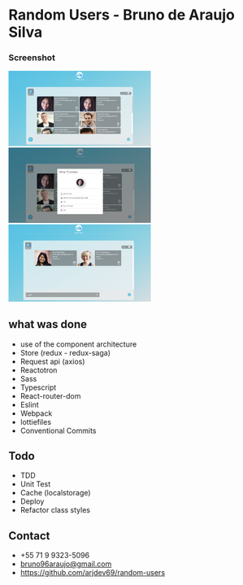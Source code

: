 # Random Users - Bruno de Araujo Silva 

### Screenshot

<img src="https://github.com/arjdev69/random-users/blob/master/screen.png?raw=true" width="280">

<img src="https://github.com/arjdev69/random-users/blob/master/screen-modal.png?raw=true" width="280">

<img src="https://github.com/arjdev69/random-users/blob/master/screen-search.png?raw=true" width="280">


## what was done

- use of the component architecture
- Store (redux - redux-saga)
- Request api (axios)
- Reactotron
- Sass
- Typescript
- React-router-dom
- Eslint
- Webpack
- lottiefiles
- Conventional Commits

## Todo

- TDD
- Unit Test
- Cache (localstorage)
- Deploy
- Refactor class styles


## Contact

- +55 71 9 9323-5096
- bruno96araujo@gmail.com 
- https://github.com/arjdev69/random-users
